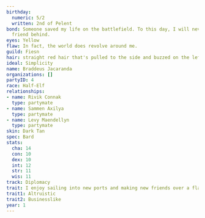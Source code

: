 ```yaml
---
birthday:
  numeric: 5/2
  written: 2nd of Pelent
bond: Someone saved my life on the battlefield. To this day, I will never leave a
  friend behind.
eyes: Yellow
flaw: In fact, the world does revolve around me.
guild: Fiesn
hair: straight red hair that's pulled to the side and buzzed on the left
ideal: Simplicity
name: Braddeus Jacaranda
organizations: []
partyID: 4
race: Half-Elf
relationships:
- name: Rivik Connak
  type: partymate
- name: Sammen Axilya
  type: partymate
- name: Levy Maendellyn
  type: partymate
skin: Dark Tan
spec: Bard
stats:
  cha: 14
  con: 10
  dex: 10
  int: 12
  str: 11
  wis: 11
track: Diplomacy
trait: I enjoy sailing into new ports and making new friends over a flagon of ale.
trait1: Altruistic
trait2: Businesslike
year: 1
---
```

